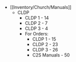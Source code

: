 - [[Inventory/Church/Manuals]]
	- CLDP
		- CLDP 1 - 14
		- CLDP 2 - 7
		- CLDP 3 - 4
		- For Orders:
			- CLDP 1 - 15
			- CLDP 2 - 23
			- CLDP 3 - 26
			- C2S Manuals - 50